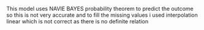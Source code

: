 This model uses NAVIE BAYES probability theorem to predict the outcome so this is not very accurate 
and to fill the missing values i used interpolation linear which is not correct as there is no definite relation 
